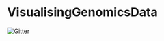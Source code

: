 # VisualisingGenomicsData

[![Gitter](https://badges.gitter.im/mrccsc/VisualisingGenomicsData.svg)](https://gitter.im/mrccsc/VisualisingGenomicsData?utm_source=badge&utm_medium=badge&utm_campaign=pr-badge&utm_content=badge)